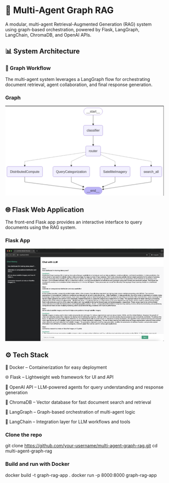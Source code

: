 
# 🚀 Multi-Agent Graph RAG
A modular, multi-agent Retrieval-Augmented Generation (RAG) system using graph-based orchestration, powered by Flask, LangGraph, LangChain, ChromaDB, and OpenAI APIs.

## 📊 System Architecture
### 🧠 Graph Workflow
The multi-agent system leverages a LangGraph flow for orchestrating document retrieval, agent collaboration, and final response generation.

### Graph

![alt text](image-2.png)


## 🌐 Flask Web Application
The front-end Flask app provides an interactive interface to query documents using the RAG system.

### Flask App

![alt text](image.png)

## ⚙️ Tech Stack
🐳 Docker – Containerization for easy deployment

🌐 Flask – Lightweight web framework for UI and API

🧠 OpenAI API – LLM-powered agents for query understanding and response generation

🧬 ChromaDB – Vector database for fast document search and retrieval

🔁 LangGraph – Graph-based orchestration of multi-agent logic

🔗 LangChain – Integration layer for LLM workflows and tools


### Clone the repo
git clone https://github.com/your-username/multi-agent-graph-rag.git
cd multi-agent-graph-rag

### Build and run with Docker
docker build -t graph-rag-app .
docker run -p 8000:8000 graph-rag-app

